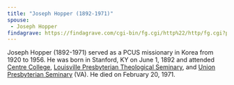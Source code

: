 ```yaml
---
title: "Joseph Hopper (1892-1971)"
spouse:
 - Joseph Hopper
findagrave: https://findagrave.com/cgi-bin/fg.cgi/http%22/http/fg.cgi?page=gr&GRid=42636471
---
```


<span class="lead">Joseph Hopper (1892-1971) served as a PCUS missionary in Korea from 1920 to 1956</span>. He was born in Stanford, KY on June 1, 1892 and attended [Centre College](https://en.wikipedia.org/wiki/Centre_College "Wikipedia Entry: Centre College - Wikipedia"), [Louisville Presbyterian Theological Seminary](https://en.wikipedia.org/wiki/Louisville_Presbyterian_Theological_Seminary "Wikipedia Entry: Louisville Presbyterian Theological Seminary - Wikipedia"), and [Union Presbyterian Seminary](https://en.wikipedia.org/wiki/Union_Presbyterian_Seminary "Wikipedia Entry: Union Presbyterian Seminary - Wikipedia") (VA). He died on February 20, 1971.